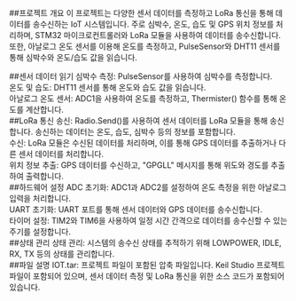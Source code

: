 ##프로젝트 개요
이 프로젝트는 다양한 센서 데이터를 측정하고 LoRa 통신을 통해 데이터를 송수신하는 IoT 시스템입니다. 주로 심박수, 온도, 습도 및 GPS 위치 정보를 처리하며, STM32 마이크로컨트롤러와 LoRa 모듈을 사용하여 데이터를 송수신합니다. 또한, 아날로그 온도 센서를 이용해 온도를 측정하고, PulseSensor와 DHT11 센서를 통해 심박수와 온도/습도 값을 읽습니다. <br>

##센서 데이터 읽기
심박수 측정: PulseSensor를 사용하여 심박수를 측정합니다. <br>
온도 및 습도: DHT11 센서를 통해 온도와 습도 값을 읽습니다. <br>
아날로그 온도 센서: ADC1을 사용하여 온도를 측정하고, Thermister() 함수를 통해 온도를 계산합니다. <br>
##LoRa 통신
송신: Radio.Send()를 사용하여 센서 데이터를 LoRa 모듈을 통해 송신합니다. 송신하는 데이터는 온도, 습도, 심박수 등의 정보를 포함합니다. <br>
수신: LoRa 모듈은 수신된 데이터를 처리하며, 이를 통해 GPS 데이터를 추출하거나 다른 센서 데이터를 처리합니다. <br>
위치 정보 추출: GPS 데이터를 수신하고, "GPGLL" 메시지를 통해 위도와 경도를 추출하여 출력합니다. <br>
##하드웨어 설정
ADC 초기화: ADC1과 ADC2를 설정하여 온도 측정을 위한 아날로그 입력을 처리합니다. <br>
UART 초기화: UART 포트를 통해 센서 데이터와 GPS 데이터를 송수신합니다. <br>
타이머 설정: TIM2와 TIM6을 사용하여 일정 시간 간격으로 데이터를 송수신할 수 있는 주기를 설정합니다. <br>
##상태 관리
상태 관리: 시스템의 송수신 상태를 추적하기 위해 LOWPOWER, IDLE, RX, TX 등의 상태를 관리합니다. <br>
##파일 설명
IOT.tar: 프로젝트 파일이 포함된 압축 파일입니다. Keil Studio 프로젝트 파일이 포함되어 있으며, 센서 데이터 측정 및 LoRa 통신을 위한 소스 코드가 포함되어 있습니다. <br>
